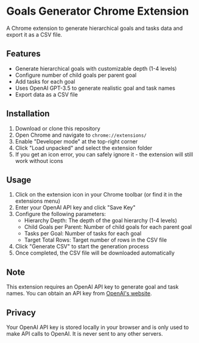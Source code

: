 # Goals Generator Chrome Extension

A Chrome extension to generate hierarchical goals and tasks data and export it as a CSV file.

## Features

- Generate hierarchical goals with customizable depth (1-4 levels)
- Configure number of child goals per parent goal
- Add tasks for each goal
- Uses OpenAI GPT-3.5 to generate realistic goal and task names
- Export data as a CSV file

## Installation

1. Download or clone this repository
2. Open Chrome and navigate to `chrome://extensions/`
3. Enable "Developer mode" at the top-right corner
4. Click "Load unpacked" and select the extension folder
5. If you get an icon error, you can safely ignore it - the extension will still work without icons

## Usage

1. Click on the extension icon in your Chrome toolbar (or find it in the extensions menu)
2. Enter your OpenAI API key and click "Save Key"
3. Configure the following parameters:
   - Hierarchy Depth: The depth of the goal hierarchy (1-4 levels)
   - Child Goals per Parent: Number of child goals for each parent goal
   - Tasks per Goal: Number of tasks for each goal
   - Target Total Rows: Target number of rows in the CSV file
4. Click "Generate CSV" to start the generation process
5. Once completed, the CSV file will be downloaded automatically

## Note

This extension requires an OpenAI API key to generate goal and task names. You can obtain an API key from [OpenAI's website](https://platform.openai.com/).

## Privacy

Your OpenAI API key is stored locally in your browser and is only used to make API calls to OpenAI. It is never sent to any other servers. 